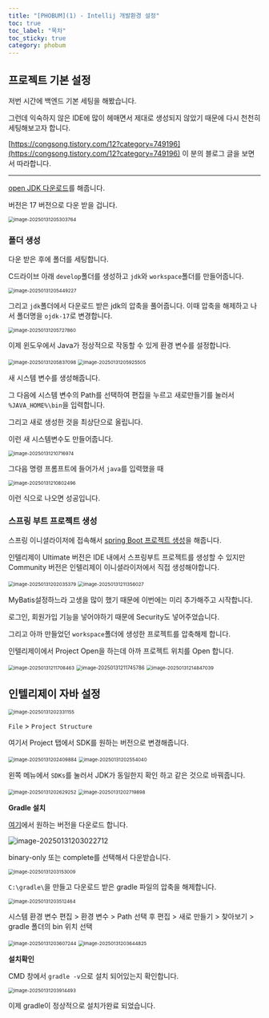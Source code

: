 ```yaml
---
title: "[PHOBUM](1) - Intellij 개발환경 설정"
toc: true
toc_label: "목차"
toc_sticky: true
category: phobum
---
```


## 프로젝트 기본 설정

저번 시간에 백엔드 기본 세팅을 해봤습니다.

그런데 익숙하지 않은 IDE에 많이 헤매면서 제대로  생성되지 않았기 때문에 다시 천천히 세팅해보고자 합니다.

[https://congsong.tistory.com/12?category=749196](https://congsong.tistory.com/12?category=749196) 이 분의 블로그 글을 보면서 따라합니다.



---

[open JDK  다운로드](https://github.com/ojdkbuild/ojdkbuild)를 해줍니다.

버전은 17 버전으로 다운 받을 겁니다.

<img src="/../images/2025-01-31-springboot_gradle/image-20250131205303764.png" alt="image-20250131205303764" style="zoom:67%;" />



### 폴더 생성

다운 받은 후에 폴더를 세팅합니다.

C드라이브 아래 `develop`폴더를 생성하고 `jdk`와 `workspace`폴더를 만들어줍니다.

<img src="/../images/2025-01-31-springboot_gradle/image-20250131205449227.png" alt="image-20250131205449227" style="zoom:67%;" />



그리고 `jdk`폴더에서 다운로드 받은 jdk의 압축을 풀어줍니다. 이때 압축을 해제하고 나서 폴더명을 `ojdk-17`로 변경합니다.

<img src="/../images/2025-01-31-springboot_gradle/image-20250131205727860.png" alt="image-20250131205727860" style="zoom:67%;" />



이제 윈도우에서 Java가 정상적으로 작동할 수 있게 환경 변수를 설정합니다.

<img src="/../images/2025-01-31-springboot_gradle/image-20250131205837098.png" alt="image-20250131205837098" style="zoom:67%;" />

<img src="/../images/2025-01-31-springboot_gradle/image-20250131205925505.png" alt="image-20250131205925505" style="zoom:67%;" />

새 시스템 변수를 생성해줍니다.



그 다음에 시스템 변수의 Path를 선택하여 편집을 누르고 새로만들기를 눌러서 `%JAVA_HOME%\bin`을 입력합니다.



그리고 새로 생성한 것을 최상단으로 올립니다.



이런 새 시스템변수도 만들어줍니다.

<img src="/../images/2025-01-31-springboot_gradle/image-20250131210716974.png" alt="image-20250131210716974" style="zoom:67%;" />



그다음 명령 프롬프트에 들어가서 `java`를 입력했을 때

<img src="/../images/2025-01-31-springboot_gradle/image-20250131210802496.png" alt="image-20250131210802496" style="zoom:67%;" />

이런 식으로 나오면 성공입니다.



### 스프링 부트 프로젝트 생성

스프링 이니셜라이저에 접속해서 [spring Boot 프로젝트 생성](https://start.spring.io/)을 해줍니다.

인텔리제이 Ultimate 버전은 IDE 내에서 스프링부트 프로젝트를 생성할 수 있지만 Community 버전은 인텔리제이 이니셜라이저에서 직접 생성해야합니다.

<img src="/../images/2025-01-31-springboot_gradle/image-20250131202035379.png" alt="image-20250131202035379" style="zoom:67%;" />



<img src="/../images/2025-01-31-springboot_gradle/image-20250131211356027.png" alt="image-20250131211356027" style="zoom:67%;" />

MyBatis설정하느라 고생을 많이 했기 때문에 이번에는 미리 추가해주고 시작합니다. 

로그인, 회원가입 기능을 넣어야하기 때문에 Security도 넣어주었습니다.



그리고 아까 만들었던 `workspace`폴더에 생성한 프로젝트를 압축해제 합니다.



인텔리제이에서 Project Open을 하는데 아까 프로젝트 위치를 Open 합니다.

<img src="/../images/2025-01-31-springboot_gradle/image-20250131211708463.png" alt="image-20250131211708463" style="zoom:67%;" />



<img src="/../images/2025-01-31-springboot_gradle/image-20250131211745786.png" alt="image-20250131211745786" style="zoom:70%;" />



<img src="/../images/2025-01-31-springboot_gradle/image-20250131214847039.png" alt="image-20250131214847039" style="zoom:67%;" />

## 인텔리제이 자바 설정

<img src="/../images/2025-01-31-springboot_gradle/image-20250131202331155.png" alt="image-20250131202331155" style="zoom:67%;" />

`File` > `Project Structure`

여기서 Project 탭에서 SDK를 원하는 버전으로 변경해줍니다.



<img src="/../images/2025-01-31-springboot_gradle/image-20250131202409884.png" alt="image-20250131202409884" style="zoom:67%;" />



<img src="/../images/2025-01-31-springboot_gradle/image-20250131202554040.png" alt="image-20250131202554040" style="zoom:67%;" />

왼쪽 메뉴에서 `SDKs`를 눌러서 JDK가 동일한지 확인 하고  같은 것으로 바꿔줍니다.



<img src="/../images/2025-01-31-springboot_gradle/image-20250131202629252.png" alt="image-20250131202629252" style="zoom:67%;" />

<img src="/../images/2025-01-31-springboot_gradle/image-20250131202719898.png" alt="image-20250131202719898" style="zoom:67%;" />



**Gradle 설치**

[여기](https://gradle.org/releases/)에서 원하는 버전을 다운로드 합니다.

![image-20250131203022712](../../images/2025-01-31-springboot_gradle/image-20250131203022712.png)

binary-only 또는 complete를 선택해서 다운받습니다.



<img src="/../images/2025-01-31-springboot_gradle/image-20250131203153009.png" alt="image-20250131203153009" style="zoom:67%;" />

`C:\gradle\`을 만들고 다운로드 받은 gradle 파일의 압축을 해제합니다.

<img src="/../images/2025-01-31-springboot_gradle/image-20250131203512464.png" alt="image-20250131203512464" style="zoom:67%;" />



시스템 환경 변수 편집 > 환경 변수 > Path 선택 후 편집 > 새로 만들기 > 찾아보기 > gradle 폴더의 bin 위치 선택

<img src="/../images/2025-01-31-springboot_gradle/image-20250131203607244.png" alt="image-20250131203607244" style="zoom:67%;" />

<img src="/../images/2025-01-31-springboot_gradle/image-20250131203644825.png" alt="image-20250131203644825" style="zoom:67%;" />



**설치확인**

CMD 창에서 `gradle -v`으로 설치 되어있는지 확인합니다.

<img src="/../images/2025-01-31-springboot_gradle/image-20250131203914493.png" alt="image-20250131203914493" style="zoom:67%;" />



이제 gradle이 정상적으로 설치가완료 되었습니다.